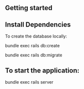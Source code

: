 ## Getting started

## Install Dependencies

To create the database locally:

bundle exec rails db:create

bundle exec rails db:migrate

## To start the application:

bundle exec rails server 